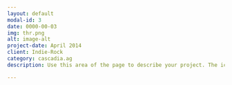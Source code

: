 ```yaml
---
layout: default
modal-id: 3
date: 0000-00-03
img: thr.png
alt: image-alt
project-date: April 2014
client: Indie-Rock
category: cascadia.ag
description: Use this area of the page to describe your project. The icon above is part of a free icon set by <a href="https://sellfy.com/p/8Q9P/jV3VZ/">Flat Icons</a>. On their website, you can download their free set with 16 icons, or you can purchase the entire set with 146 icons for only $12!

---
```

